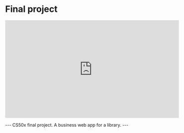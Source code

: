 # Final project
<p align="center">
  <iframe width="560" height="315" src="https://www.youtube.com/embed/42CYYqUiFeI" frameborder="0" allowfullscreen>
          
</iframe>
</p>
---
CS50x final project. A business web app for a library.
---
